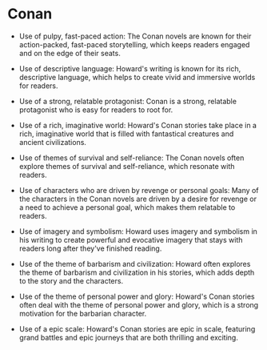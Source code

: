 # Conan

- Use of pulpy, fast-paced action: The Conan novels are known for their action-packed, fast-paced storytelling, which keeps readers engaged and on the edge of their seats.

- Use of descriptive language: Howard's writing is known for its rich, descriptive language, which helps to create vivid and immersive worlds for readers.

- Use of a strong, relatable protagonist: Conan is a strong, relatable protagonist who is easy for readers to root for.

- Use of a rich, imaginative world: Howard's Conan stories take place in a rich, imaginative world that is filled with fantastical creatures and ancient civilizations.

- Use of themes of survival and self-reliance: The Conan novels often explore themes of survival and self-reliance, which resonate with readers.

- Use of characters who are driven by revenge or personal goals: Many of the characters in the Conan novels are driven by a desire for revenge or a need to achieve a personal goal, which makes them relatable to readers.

- Use of imagery and symbolism: Howard uses imagery and symbolism in his writing to create powerful and evocative imagery that stays with readers long after they've finished reading.

- Use of the theme of barbarism and civilization: Howard often explores the theme of barbarism and civilization in his stories, which adds depth to the story and the characters.

- Use of the theme of personal power and glory: Howard's Conan stories often deal with the theme of personal power and glory, which is a strong motivation for the barbarian character.

- Use of a epic scale: Howard's Conan stories are epic in scale, featuring grand battles and epic journeys that are both thrilling and exciting.